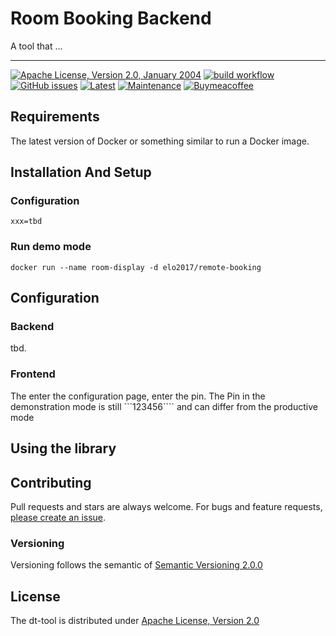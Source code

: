 # Room Booking Backend

A tool that ...

---

[![Apache License, Version 2.0, January 2004](https://img.shields.io/github/license/apache/maven.svg?label=License)][license]
[![build workflow](https://github.com/elomagic/room-booking-backend/actions/workflows/build.yml/badge.svg)](https://github.com/elomagic/room-booking-backend/actions)
[![GitHub issues](https://img.shields.io/github/issues-raw/elomagic/room-booking-backend)](https://github.com/elomagic/room-booking-backend/issues)
[![Latest](https://img.shields.io/github/release/elomagic/room-booking-backend.svg)](https://github.com/elomagic/room-booking-backend/releases)
[![Maintenance](https://img.shields.io/badge/Maintained%3F-yes-green.svg)](https://github.com/elomagic/room-booking-backend/graphs/commit-activity)
[![Buymeacoffee](https://badgen.net/badge/icon/buymeacoffee?icon=buymeacoffee&label)](https://www.buymeacoffee.com/elomagic)

## Requirements

The latest version of Docker or something similar to run a Docker image.

## Installation And Setup 

### Configuration

```properties
xxx=tbd
```

### Run demo mode

```shell
docker run --name room-display -d elo2017/remote-booking
```


## Configuration

### Backend

tbd.

### Frontend

The enter the configuration page, enter the pin. The Pin in the demonstration mode is still ```123456```` and can differ
from the productive mode 

## Using the library

## Contributing

Pull requests and stars are always welcome. For bugs and feature requests, [please create an issue](../../issues/new).

### Versioning

Versioning follows the semantic of [Semantic Versioning 2.0.0](https://semver.org/)

## License

The dt-tool is distributed under [Apache License, Version 2.0][license]

[license]: https://www.apache.org/licenses/LICENSE-2.0